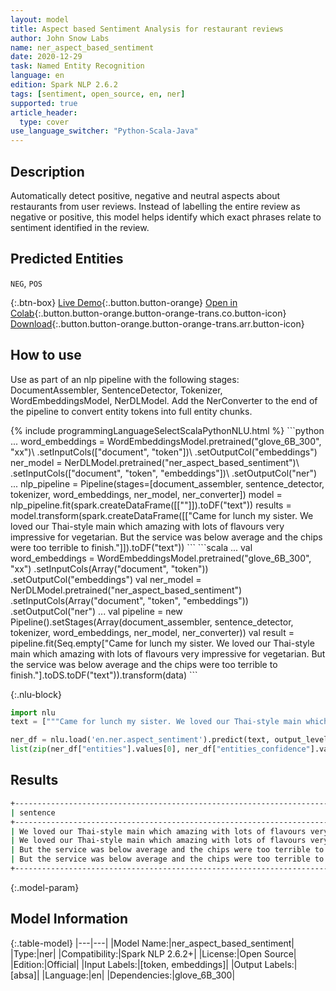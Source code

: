 ```yaml
---
layout: model
title: Aspect based Sentiment Analysis for restaurant reviews
author: John Snow Labs
name: ner_aspect_based_sentiment
date: 2020-12-29
task: Named Entity Recognition
language: en
edition: Spark NLP 2.6.2
tags: [sentiment, open_source, en, ner]
supported: true
article_header:
  type: cover
use_language_switcher: "Python-Scala-Java"
---
```


## Description

Automatically detect positive, negative and neutral aspects about restaurants from user reviews. Instead of labelling the entire review as negative or positive, this model helps identify which exact phrases relate to sentiment identified in the review.

## Predicted Entities

`NEG`, `POS`

{:.btn-box}
[Live Demo](https://demo.johnsnowlabs.com/public/ASPECT_BASED_SENTIMENT_RESTAURANT/){:.button.button-orange}
[Open in Colab](https://colab.research.google.com/github/JohnSnowLabs/spark-nlp-workshop/blob/master/tutorials/streamlit_notebooks/ABSA_Inference.ipynb){:.button.button-orange.button-orange-trans.co.button-icon}
[Download](https://s3.amazonaws.com/auxdata.johnsnowlabs.com/public/models/ner_aspect_based_sentiment_en_2.6.2_2.4_1609249232812.zip){:.button.button-orange.button-orange-trans.arr.button-icon}

## How to use

Use as part of an nlp pipeline with the following stages: DocumentAssembler, SentenceDetector, Tokenizer, WordEmbeddingsModel, NerDLModel. Add the NerConverter to the end of the pipeline to convert entity tokens into full entity chunks.

<div class="tabs-box" markdown="1">
{% include programmingLanguageSelectScalaPythonNLU.html %}
```python
...
word_embeddings = WordEmbeddingsModel.pretrained("glove_6B_300", "xx")\
    .setInputCols(["document", "token"])\
    .setOutputCol("embeddings")
ner_model = NerDLModel.pretrained("ner_aspect_based_sentiment")\
    .setInputCols(["document", "token", "embeddings"])\
    .setOutputCol("ner")
...
nlp_pipeline = Pipeline(stages=[document_assembler, sentence_detector, tokenizer, word_embeddings, ner_model, ner_converter])
model = nlp_pipeline.fit(spark.createDataFrame([[""]]).toDF("text"))
results = model.transform(spark.createDataFrame([["Came for lunch my sister. We loved our Thai-style main which amazing with lots of flavours very impressive for vegetarian. But the service was below average and the chips were too terrible to finish."]]).toDF("text"))
```
```scala
...
val word_embeddings = WordEmbeddingsModel.pretrained("glove_6B_300", "xx")
    .setInputCols(Array("document", "token"))
    .setOutputCol("embeddings")
val ner_model = NerDLModel.pretrained("ner_aspect_based_sentiment")
    .setInputCols(Array("document", "token", "embeddings"))
    .setOutputCol("ner")
...
val pipeline = new Pipeline().setStages(Array(document_assembler, sentence_detector, tokenizer, word_embeddings, ner_model, ner_converter))
val result = pipeline.fit(Seq.empty["Came for lunch my sister. We loved our Thai-style main which amazing with lots of flavours very impressive for vegetarian. But the service was below average and the chips were too terrible to finish."].toDS.toDF("text")).transform(data)
```

{:.nlu-block}
```python
import nlu
text = ["""Came for lunch my sister. We loved our Thai-style main which amazing with lots of flavours very impressive for vegetarian. But the service was below average and the chips were too terrible to finish."""]

ner_df = nlu.load('en.ner.aspect_sentiment').predict(text, output_level='token')
list(zip(ner_df["entities"].values[0], ner_df["entities_confidence"].values[0])
```

</div>

## Results

```bash
+----------------------------------------------------------------------------------------------------+-------------------+-----------+
| sentence                                                                                           | aspect            | sentiment |
+----------------------------------------------------------------------------------------------------+-------------------+-----------+
| We loved our Thai-style main which amazing with lots of flavours very impressive for vegetarian.   | Thai-style main   | positive  |
| We loved our Thai-style main which amazing with lots of flavours very impressive for vegetarian.   | lots of flavours  | positive  |
| But the service was below average and the chips were too terrible to finish.                       | service           | negative  |
| But the service was below average and the chips were too terrible to finish.                       | chips             | negative  |
+----------------------------------------------------------------------------------------------------+-------------------+-----------+

```

{:.model-param}
## Model Information

{:.table-model}
|---|---|
|Model Name:|ner_aspect_based_sentiment|
|Type:|ner|
|Compatibility:|Spark NLP 2.6.2+|
|License:|Open Source|
|Edition:|Official|
|Input Labels:|[token, embeddings]|
|Output Labels:|[absa]|
|Language:|en|
|Dependencies:|glove_6B_300|